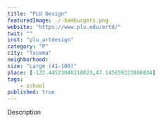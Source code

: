 ```yaml
---
title: "PLU Design"
featuredImage: ./-hamburgers.png
website: "https://www.plu.edu/artd/"
twit: ""
inst: "plu_artdesign"
category: "P"
city: "Tacoma"
neighborhood:
size: "Large (41-100)"
place: [-122.44523040218023,47.145659223800834]
tags:
    - school
published: true
---
```


Description
